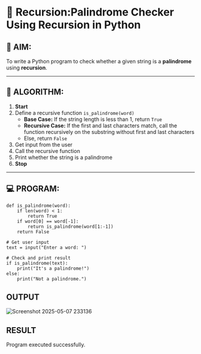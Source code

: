 # 🔁 Recursion:Palindrome Checker Using Recursion in Python

## 🎯 AIM:
To write a Python program to check whether a given string is a **palindrome** using **recursion**.

---

## 🧠 ALGORITHM:

1. **Start**
2. Define a recursive function `is_palindrome(word)`
   - **Base Case:** If the string length is less than 1, return `True`
   - **Recursive Case:** If the first and last characters match, call the function recursively on the substring without first and last characters
   - Else, return `False`
3. Get input from the user
4. Call the recursive function
5. Print whether the string is a palindrome
6. **Stop**

---

## 💻 PROGRAM:
```
def is_palindrome(word):
    if len(word) < 1:
        return True
    if word[0] == word[-1]:
        return is_palindrome(word[1:-1])
    return False

# Get user input
text = input("Enter a word: ")

# Check and print result
if is_palindrome(text):
    print("It's a palindrome!")
else:
    print("Not a palindrome.")
```

## OUTPUT

![Screenshot 2025-05-07 233136](https://github.com/user-attachments/assets/300121a5-97e3-4a26-ac56-2ada02664f21)

## RESULT
Program executed successfully.

